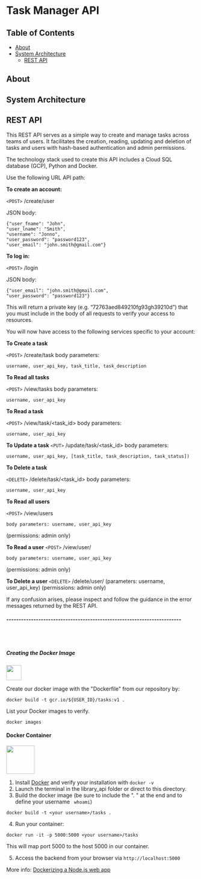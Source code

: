 # Task Manager API

## Table of Contents
- [About](#about)
- [System Architecture](#system-architecture)
  - [REST API](#rest-api)



## About 



## System Architecture





## REST API 
This REST API serves as a simple way to create and manage tasks across teams of users. It facilitates the creation, reading, updating and deletion of tasks and users with hash-based authentication and admin permissions.

The technology stack used to create this API includes a Cloud SQL database (GCP), Python and Docker.

Use the following URL API path:

**To create an account:**

`<POST>` /create/user
  
JSON body:
```
{"user_fname": "John", 
"user_lname": "Smith", 
"username": "Jonno", 
"user_password": "password123", 
"user_email": "john.smith@gmail.com"}
```
**To log in:**

`<POST>` /login

JSON body:
```
{"user_email": "john.smith@gmail.com",
"user_password": "password123"}
```

This will return a private key (e.g. “72763aed849210fg93gh39210d”) that you must include in the body of all requests to verify your access to resources.

You will now have access to the following services specific to your account:

**To Create a task**

`<POST>` /create/task
body parameters: 
```
username, user_api_key, task_title, task_description
```
**To Read all tasks**

`<POST>` /view/tasks 
body parameters: 
```
username, user_api_key
```

**To Read a task**

`<POST>` /view/task/<task_id>
body parameters: 
```
username, user_api_key
```

**To Update a task**
`<PUT>` /update/task/<task_id>
body parameters: 
```
username, user_api_key, [task_title, task_description, task_status])
```

**To Delete a task**

`<DELETE>` /delete/task/<task_id> 
body parameters:
```
username, user_api_key
```
**To Read all users**

`<POST>` /view/users 
```
body parameters: username, user_api_key
```
(permissions: admin only)

**To Read a user**
`<POST>` /view/user/<username>
```
body parameters: username, user_api_key
```
(permissions: admin only)

**To Delete a user**
`<DELETE>` /delete/user/<username> (parameters: username, user_api_key) (permissions: admin only)

If any confusion arises, please inspect and follow the guidance in the error messages returned by the REST API.












#### -----------------------------------------------------------------------




<br><br>
##### Creating the Docker Image
<p align="left">
  <img src="https://www.docker.com/sites/default/files/d8/2019-07/horizontal-logo-monochromatic-white.png" height="40" />
</p>
Create our docker image with the "Dockerfile" from our repository by:

```
docker build -t gcr.io/${USER_ID}/tasks:v1 .
```

List your Docker images to verify.
```
docker images
```




#### Docker Container
<p align="left">
  <img src="https://www.docker.com/sites/default/files/d8/2019-07/horizontal-logo-monochromatic-white.png" height="75" />
</p>

1. Install [Docker](https://docs.docker.com/get-docker/) and verify your installation with ``` docker -v ```
2. Launch the terminal in the library_api folder or direct to this directory.
3. Build the docker image (be sure to include the ". " at the end and to define your username ``` whoami```)

```
docker build -t <your username>/tasks . 
```

4. Run your container:
```
docker run -it -p 5000:5000 <your username>/tasks 
```

This will map port 5000 to the host 5000 in our container. 

5. Access the backend from your browser via ``http://localhost:5000``

More info: [Dockerizing a Node.js web app](https://nodejs.org/en/docs/guides/nodejs-docker-webapp/) 

